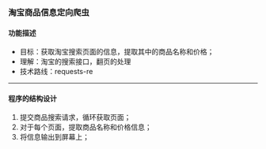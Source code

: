 ### 淘宝商品信息定向爬虫

#### 功能描述

- 目标：获取淘宝搜索页面的信息，提取其中的商品名称和价格；
- 理解：淘宝的搜索接口，翻页的处理
- 技术路线：requests-re

------

#### 程序的结构设计

1. 提交商品搜索请求，循环获取页面；
2. 对于每个页面，提取商品名称和价格信息；
3. 将信息输出到屏幕上；